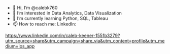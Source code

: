 - 👋 Hi, I’m @calebk760
- 👀 I’m interested in Data Analytics, Data Visualization 
- 🧠 I’m currently learning Python, SQL, Tableau
- 📫 How to reach me:
  LinkedIn:

https://www.linkedin.com/in/caleb-keener-1551b3279?utm_source=share&utm_campaign=share_via&utm_content=profile&utm_medium=ios_app

<!---
calebk760/calebk760 is a ✨ special ✨ repository because its `README.md` (this file) appears on your GitHub profile.
You can click the Preview link to take a look at your changes.
--->
